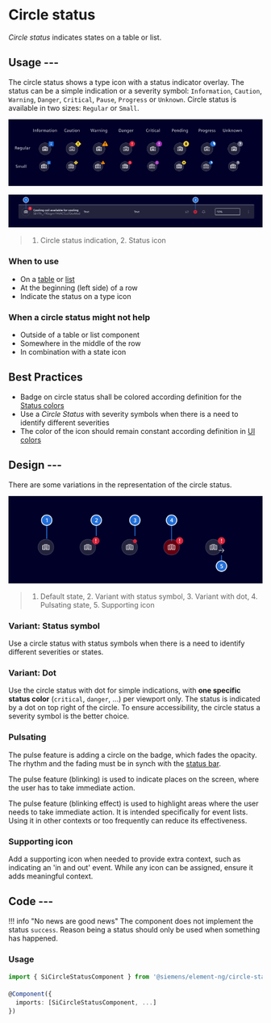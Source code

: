# Circle status

*Circle status* indicates states on a table or list.

## Usage ---

The circle status shows a type icon with a status indicator overlay.
The status can be a simple indication or a severity symbol: `Information`,
`Caution`, `Warning`, `Danger`, `Critical`, `Pause`, `Progress` or `Unknown`.
Circle status is available in two sizes: `Regular` or `Small`.

![Circle status](images/circle-status.png)

![Status indication with icons](images/circle-status-usage.png)

> 1. Circle status indication, 2. Status icon

### When to use

- On a [table](../lists-tables-trees/datatable.md) or [list](../lists-tables-trees/list-group.md)
- At the beginning (left side) of a row
- Indicate the status on a type icon

### When a circle status might not help

- Outside of a table or list component
- Somewhere in the middle of the row
- In combination with a state icon

## Best Practices

- Badge on circle status shall be colored according definition for the [Status colors](../../fundamentals/colors/ui-colors.md/#status)
- Use a *Circle Status* with severity symbols when there is a need to identify different severities
- The color of the icon should remain constant according definition in [UI colors](../../fundamentals/colors/ui-colors.md/#ui)

## Design ---

There are some variations in the representation of the circle status.

![Status variation](images/circle-status-variation.png)

> 1. Default state, 2. Variant with status symbol, 3. Variant with dot, 4. Pulsating state, 5. Supporting icon

### Variant: Status symbol

Use a circle status with status symbols when there is a need to identify
different severities or states.

### Variant: Dot

Use the circle status with dot for simple indications, with **one specific
status color** (`critical`, `danger`, ...) per viewport only.
The status is indicated by a dot on top right of the circle.
To ensure accessibility, the circle status a severity symbol is the better choice.

### Pulsating

The pulse feature is adding a circle on the badge, which fades the opacity.
The rhythm and the fading must be in synch with the [status bar](../status-notifications/status-bar.md).

The pulse feature (blinking) is used to indicate places on the screen, where the user has to take immediate action.

The pulse feature (blinking effect) is used to highlight areas where the user needs to take immediate action.
It is intended specifically for event lists. Using it in other contexts or too frequently can reduce its effectiveness.

### Supporting icon

Add a supporting icon when needed to provide extra context, such as indicating an 'in and out' event.
While any icon can be assigned, ensure it adds meaningful context.

## Code ---

!!! info "No news are good news"
    The component does not implement the status `success`. Reason being a status
    should only be used when something has happened.

### Usage

```ts
import { SiCircleStatusComponent } from '@siemens/element-ng/circle-status';

@Component({
  imports: [SiCircleStatusComponent, ...]
})
```

<si-docs-component example="si-circle-status/si-circle-status" height="250"></si-docs-component>

<si-docs-api component="SiCircleStatusComponent"></si-docs-api>

<si-docs-types></si-docs-types>
